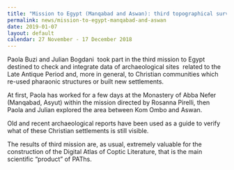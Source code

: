 ```yaml
---
title: "Mission to Egypt (Manqabad and Aswan): third topographical survey  of the sites related to the Late Antique Period"
permalink: news/mission-to-egypt-manqabad-and-aswan
date: 2019-01-07
layout: default
calendar: 27 November - 17 December 2018
---
```


Paola Buzi and Julian Bogdani  took part in the third mission to Egypt destined to check and integrate data of archaeological sites  related to the Late Antique Period and, more in general, to Christian communities which re-used pharaonic structures or built new settlements.

At first, Paola has worked for a few days at the Monastery of Abba Nefer (Manqabad, Asyut) within the mission directed by Rosanna Pirelli, then Paola and Julian explored the area between Kom Ombo and Aswan.

Old and recent archaeological reports have been used as a guide to verify what of these Christian settlements is still visible.

The results of third mission are, as usual, extremely valuable for the construction of the Digital Atlas of Coptic Literature, that is the main scientific “product” of PAThs.
